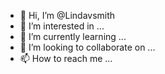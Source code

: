 - 👋 Hi, I’m @Lindavsmith
- 👀 I’m interested in ...
- 🌱 I’m currently learning ...
- 💞️ I’m looking to collaborate on ...
- 📫 How to reach me ...

<!---
Lindavsmith/Lindavsmith is a ✨ special ✨ repository because its `README.md` (this file) appears on your GitHub profile.
You can click the Preview link to take a look at your changes.
--->
